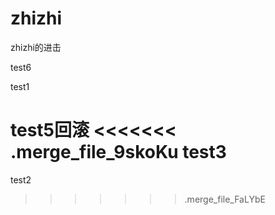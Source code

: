 # zhizhi
zhizhi的进击

test6

test1

test5回滚
<<<<<<< .merge_file_9skoKu
test3
=======
test2
>>>>>>> .merge_file_FaLYbE
